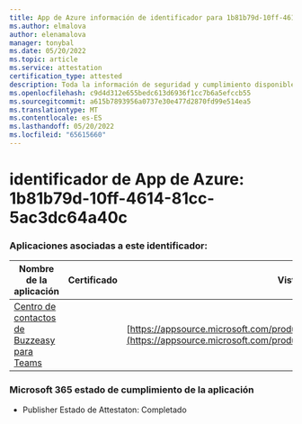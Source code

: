 ```yaml
---
title: App de Azure información de identificador para 1b81b79d-10ff-4614-81cc-5ac3dc64a40c
ms.author: elmalova
author: elenamalova
manager: tonybal
ms.date: 05/20/2022
ms.topic: article
ms.service: attestation
certification_type: attested
description: Toda la información de seguridad y cumplimiento disponible para 1b81b79d-10ff-4614-81cc-5ac3dc64a40c.
ms.openlocfilehash: c9d4d312e655bedc613d6936f1cc7b6a5efccb55
ms.sourcegitcommit: a615b7893956a0737e30e477d2870fd99e514ea5
ms.translationtype: MT
ms.contentlocale: es-ES
ms.lasthandoff: 05/20/2022
ms.locfileid: "65615660"
---
```

# <a name="azure-app-id-1b81b79d-10ff-4614-81cc-5ac3dc64a40c"></a>identificador de App de Azure: 1b81b79d-10ff-4614-81cc-5ac3dc64a40c


### <a name="apps-associated-with-this-id"></a>Aplicaciones asociadas a este identificador:
| **Nombre de la aplicación** | **Certificado** | **Vista en AppSource** |
|--------------|---------------|-----------------------|
| [Centro de contactos de Buzzeasy para Teams](../forward/geomant.buzzeasy_teams_contact_center.md) |  | [https://appsource.microsoft.com/product/office/geomant.buzzeasy_teams_contact_center](https://appsource.microsoft.com/product/office/geomant.buzzeasy_teams_contact_center) |

### <a name="microsoft-365-app-compliance-status"></a>Microsoft 365 estado de cumplimiento de la aplicación
- Publisher Estado de Attestaton: Completado
